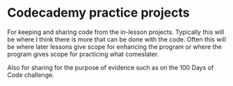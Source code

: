 # Codecademy practice projects

For keeping and sharing code from the in-lesson projects.
Typically this will be where I think there is more that can be done with the code.
Often this will be where later lessons give scope for enhancing the program or where the program gives scope for practicing what comeslater.

Also for sharing for the purpose of evidence such as on the 100 Days of Code challenge.